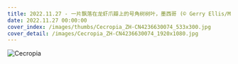 ```yaml
---
title: 2022.11.27 - 一片飘落在龙虾爪瓣上的号角树树叶，墨西哥 (© Gerry Ellis/Minden Pictures)
date: 2022.11.27 00:00:00
cover_index: /images/thumbs/Cecropia_ZH-CN4236630074_533x300.jpg
cover_detail: /images/Cecropia_ZH-CN4236630074_1920x1080.jpg
---
```


![Cecropia](/images/Cecropia_ZH-CN4236630074_1920x1080.jpg)
